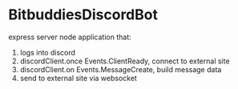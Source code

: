 # BitbuddiesDiscordBot


express server node application that:
1. logs into discord
2. discordClient.once Events.ClientReady, connect to external site
3. discordClient.on Events.MessageCreate, build message data
4. send to external site via websocket

